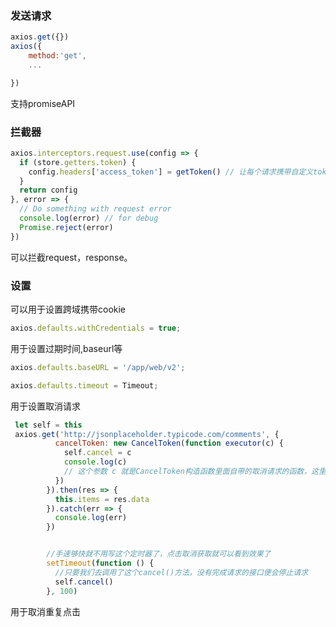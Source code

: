 ### 发送请求
```javascript
axios.get({})
axios({
    method:'get',
    ...

})
```
支持promiseAPI
### 拦截器
```javascript
axios.interceptors.request.use(config => {
  if (store.getters.token) {
    config.headers['access_token'] = getToken() // 让每个请求携带自定义token 请根据实际情况自行修改
  }
  return config
}, error => {
  // Do something with request error
  console.log(error) // for debug
  Promise.reject(error)
})
```
可以拦截request，response。
### 设置
可以用于设置跨域携带cookie
```javascript
axios.defaults.withCredentials = true;
```
用于设置过期时间,baseurl等
```javascript
axios.defaults.baseURL = '/app/web/v2';

axios.defaults.timeout = Timeout;

```
用于设置取消请求
```javascript
 let self = this
 axios.get('http://jsonplaceholder.typicode.com/comments', {
          cancelToken: new CancelToken(function executor(c) {
            self.cancel = c
            console.log(c)
            // 这个参数 c 就是CancelToken构造函数里面自带的取消请求的函数，这里把该函数当参数用
          })
        }).then(res => {
          this.items = res.data
        }).catch(err => {
          console.log(err)
        })


        //手速够快就不用写这个定时器了，点击取消获取就可以看到效果了
        setTimeout(function () {
          //只要我们去调用了这个cancel()方法，没有完成请求的接口便会停止请求
          self.cancel()
        }, 100)
```
用于取消重复点击
